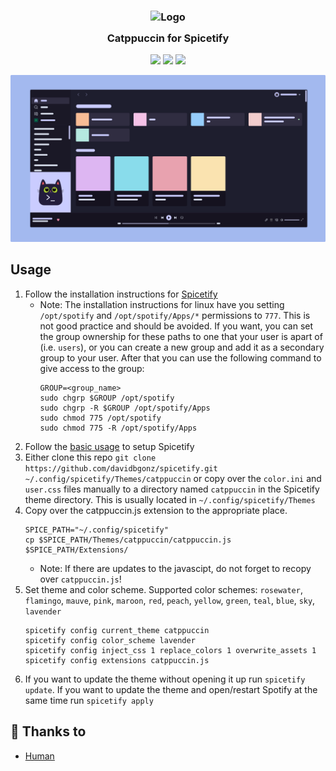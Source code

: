 <h3 align="center">
	<img src="https://raw.githubusercontent.com/catppuccin/catppuccin/dev/assets/logos/exports/1544x1544_circle.png" width="100" alt="Logo"/><br/>
	<img src="https://raw.githubusercontent.com/catppuccin/catppuccin/dev/assets/misc/transparent.png" height="30" width="0px"/>
	Catppuccin for Spicetify
	<img src="https://raw.githubusercontent.com/catppuccin/catppuccin/dev/assets/misc/transparent.png" height="30" width="0px"/>
</h3>

<p align="center">
    <a href="https://github.com/davidbgonz/spicetify/stargazers"><img src="https://img.shields.io/github/stars/davidbgonz/spicetify?colorA=1e1e28&colorB=c9cbff&style=for-the-badge&logo=starship style=for-the-badge"></a>
    <a href="https://github.com/davidbgonz/spicetify/issues"><img src="https://img.shields.io/github/issues/davidbgonz/spicetify?colorA=1e1e28&colorB=f7be95&style=for-the-badge"></a>
    <a href="https://github.com/davidbgonz/spicetify/contributors"><img src="https://img.shields.io/github/contributors/davidbgonz/spicetify?colorA=1e1e28&colorB=b1e1a6&style=for-the-badge"></a>
</p>

![Spicetify Theme Preview](assets/preview.png)

## Usage

1. Follow the installation instructions for [Spicetify](https://spicetify.app/docs/getting-started/installation)
   * Note: The installation instructions for linux have you setting `/opt/spotify` and `/opt/spotify/Apps/*` permissions to `777`. This is not good practice and should be avoided. If you want, you can set the group ownership for these paths to one that your user is apart of (i.e. `users`), or you can create a new group and add it as a secondary group to your user. After that you can use the following command to give access to the group:
      ```
      GROUP=<group_name>
      sudo chgrp $GROUP /opt/spotify
      sudo chgrp -R $GROUP /opt/spotify/Apps
      sudo chmod 775 /opt/spotify
      sudo chmod 775 -R /opt/spotify/Apps
      ```
2. Follow the [basic usage](https://spicetify.app/docs/getting-started/basic-usage) to setup Spicetify
3. Either clone this repo `git clone https://github.com/davidbgonz/spicetify.git ~/.config/spicetify/Themes/catppuccin` or copy over the `color.ini` and `user.css` files manually to a directory named `catppuccin` in the Spicetify theme directory. This is usually located in `~/.config/spicetify/Themes`
4. Copy over the catppuccin.js extension to the appropriate place.
   ```
   SPICE_PATH="~/.config/spicetify"
   cp $SPICE_PATH/Themes/catppuccin/catppuccin.js $SPICE_PATH/Extensions/
   ```
   * Note: If there are updates to the javascipt, do not forget to recopy over `catppuccin.js`!
4. Set theme and color scheme. Supported color schemes: `rosewater`, `flamingo`, `mauve`, `pink`, `maroon`, `red`, `peach`, `yellow`, `green`, `teal`, `blue`, `sky`, `lavender`
   ```
   spicetify config current_theme catppuccin
   spicetify config color_scheme lavender
   spicetify config inject_css 1 replace_colors 1 overwrite_assets 1
   spicetify config extensions catppuccin.js
   ```
5. If you want to update the theme without opening it up run `spicetify update`. If you want to update the theme and open/restart Spotify at the same time run `spicetify apply`


## 💝 Thanks to

- [Human](https://github.com/catppuccin)
